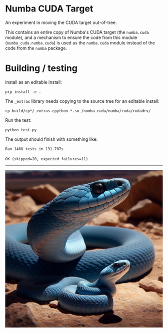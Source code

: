 # Numba CUDA Target

An experiment in moving the CUDA target out-of-tree.

This contains an entire copy of Numba's CUDA target (the `numba.cuda` module),
and a mechanism to ensure the code from this module (`numba_cuda.numba.cuda`) is
used as the `numba.cuda` module instead of the code from the `numba` package.

# Building / testing

Install as an editable install:

```
pip install -e .
```

The `_extras` library needs copying to the source tree for an editable install:

```
cp build/cp*/_extras.cpython-*.so /numba_cuda/numba/cuda/cudadrv/
```

Run the test:

```
python test.py
```

The output should finish with something like:

```
Ran 1468 tests in 131.707s

OK (skipped=20, expected failures=11)
```

***

![A small blue snake in the shadow of a large blue snake](shadow_snake.jpg)

